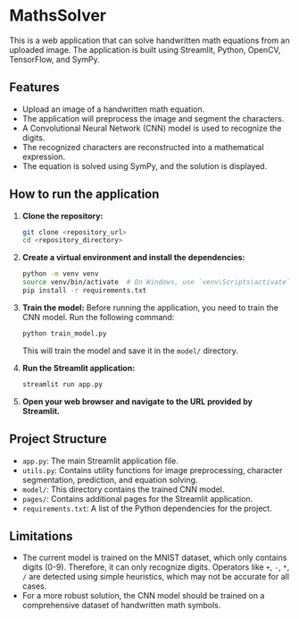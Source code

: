 # MathsSolver

This is a web application that can solve handwritten math equations from an uploaded image. The application is built using Streamlit, Python, OpenCV, TensorFlow, and SymPy.

## Features

-   Upload an image of a handwritten math equation.
-   The application will preprocess the image and segment the characters.
-   A Convolutional Neural Network (CNN) model is used to recognize the digits.
-   The recognized characters are reconstructed into a mathematical expression.
-   The equation is solved using SymPy, and the solution is displayed.

## How to run the application

1.  **Clone the repository:**
    ```bash
    git clone <repository_url>
    cd <repository_directory>
    ```

2.  **Create a virtual environment and install the dependencies:**
    ```bash
    python -m venv venv
    source venv/bin/activate  # On Windows, use `venv\Scripts\activate`
    pip install -r requirements.txt
    ```

3.  **Train the model:**
    Before running the application, you need to train the CNN model. Run the following command:
    ```bash
    python train_model.py
    ```
    This will train the model and save it in the `model/` directory.

4.  **Run the Streamlit application:**
    ```bash
    streamlit run app.py
    ```

5.  **Open your web browser and navigate to the URL provided by Streamlit.**

## Project Structure

-   `app.py`: The main Streamlit application file.
-   `utils.py`: Contains utility functions for image preprocessing, character segmentation, prediction, and equation solving.
-   `model/`: This directory contains the trained CNN model.
-   `pages/`: Contains additional pages for the Streamlit application.
-   `requirements.txt`: A list of the Python dependencies for the project.

## Limitations

-   The current model is trained on the MNIST dataset, which only contains digits (0-9). Therefore, it can only recognize digits. Operators like `+`, `-`, `*`, `/` are detected using simple heuristics, which may not be accurate for all cases.
-   For a more robust solution, the CNN model should be trained on a comprehensive dataset of handwritten math symbols.